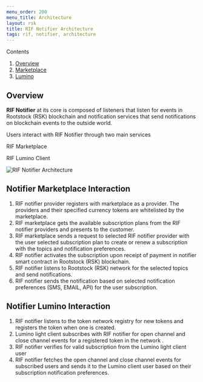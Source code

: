 ```yaml
---
menu_order: 200
menu_title: Architecture
layout: rsk
title: RIF Notifier Architecture
tags: rif, notifier, architecture
---
```


Contents

1. [Overview](#overview)
2. [Marketplace](#notifier-marketplace-interaction)
3. [Lumino](#notifier-lumino-interaction)


## Overview

 **RIF Notifier** at its core is composed of listeners that listen for events in Rootstock (RSK) blockchain and notification services that send notifications on blockchain events to the outside world.

 Users interact with RIF Notifier through two main services

 RIF Marketplace

 RIF Lumino Client

![RIF Notifier Architecture](../assets/img/architecture.png)

## Notifier Marketplace Interaction

1. RIF notifier provider registers with marketplace as a provider. The providers and their specified
 currency tokens are whitelisted by the marketplace.
2. RIF marketplace gets the available subscription plans from the RIF notifier providers and presents to the customer.
3. RIF marketplace sends a request to selected RIF notifier provider with the user selected subscription plan to create or renew a subscription with the topics and notification preferences.
4. RIF notifier activates the subscription upon receipt of payment in notifier smart contract in Rootstock (RSK) blockchain.
5. RIF notifier listens to Rootstock (RSK) network for the selected topics and send notifications.
6. RIF notifier sends the notification based on selected notification preferences (SMS, EMAIL, API) for the user subscription.

## Notifier Lumino Interaction

1. RIF notifier listens to the token network registry for new tokens and registers the token when one is
created.
2. Lumino light client subscribes with RIF notifier for open channel and close channel events for a registered token in the network .
3. RIF notifier verifies for valid subscription from the Lumino light client user
4. RIF notifier fetches the open channel and close channel events for subscribed users and sends it to the Lumino client user based on their subscription notification preferences.
